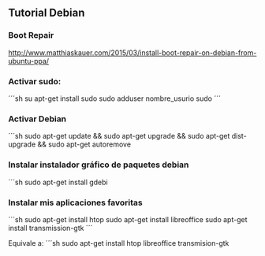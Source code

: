 ## Tutorial Debian

### Boot Repair
http://www.matthiaskauer.com/2015/03/install-boot-repair-on-debian-from-ubuntu-ppa/

### Activar sudo:

´´´sh
su
apt-get install sudo
sudo adduser nombre_usurio sudo
´´´

### Activar Debian

´´´sh
sudo apt-get update && sudo apt-get upgrade && sudo apt-get dist-upgrade && sudo apt-get autoremove

### Instalar instalador gráfico de paquetes debian

´´´sh
sudo apt-get install gdebi

### Instalar mis aplicaciones favoritas

´´´sh
sudo apt-get install htop
sudo apt-get install libreoffice
sudo apt-get install transmission-gtk
´´´

Equivale a:
´´´sh
sudo apt-get install htop libreoffice transmision-gtk
